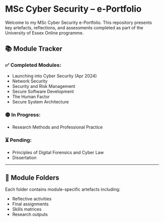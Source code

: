 # MSc Cyber Security – e-Portfolio

Welcome to my MSc Cyber Security e-Portfolio. This repository presents key artefacts, reflections, and assessments completed as part of the University of Essex Online programme.

## 📚 Module Tracker

### ✅ Completed Modules:
- Launching into Cyber Security (Apr 2024)
- Network Security
- Security and Risk Management
- Secure Software Development
- The Human Factor
- Secure System Architecture

### 🟡 In Progress:
- Research Methods and Professional Practice

### ⏳ Pending:
- Principles of Digital Forensics and Cyber Law
- Dissertation

---

## 📁 Module Folders

Each folder contains module-specific artefacts including:

- Reflective activities
- Final assignments
- Skills matrices
- Research outputs
